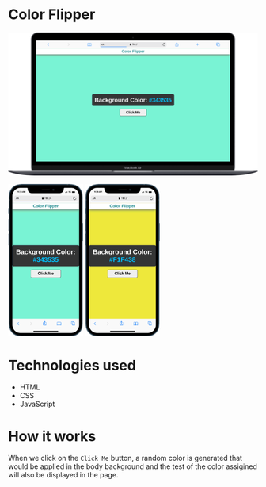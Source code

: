 # Color Flipper

![Desktop Design](./Output/desktop.png)

<img src="./Output/mobile1.png " width = "30%">
<img src="./Output/mobile2.png " width = "30%">

# Technologies used
- HTML
- CSS
- JavaScript

# How it works
When we click on the `Click Me` button, a random color is generated that would be applied in the body background and the test of the color assigined will also be displayed in the page.
